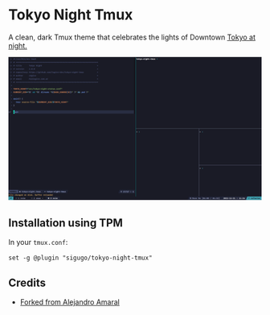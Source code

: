 # Tokyo Night Tmux

A clean, dark Tmux theme that celebrates the lights of Downtown [Tokyo at night.](https://www.google.com/search?q=tokyo+night&newwindow=1&sxsrf=ACYBGNRiOGCstG_Xohb8CgG5UGwBRpMIQg:1571032079139&source=lnms&tbm=isch&sa=X&ved=0ahUKEwiayIfIhpvlAhUGmuAKHbfRDaIQ_AUIEigB&biw=1280&bih=666&dpr=2)

![Screenshot](screenshots/01.png)

## Installation using TPM

In your `tmux.conf`:
```
set -g @plugin "sigugo/tokyo-night-tmux"
```

## Credits
- [Forked from Alejandro Amaral](https://github.com/janoamaral/tokyo-night-tmux)
